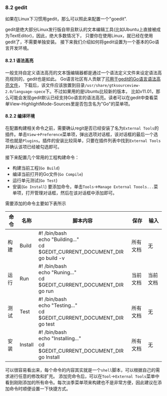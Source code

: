 ### 8.2 gedit
如果在Linux下习惯用gedit，那么可以照此来配置一个"goedit".

gedit是绝大部分Linux发行版自带且默认的文本编辑工具(比如Ubuntu上直接被成为TextEditor)，因此，绝大多数情况下，
只要你在使用Linux，就已经在使用gedit了，不需要单独安装。
接下来我们介绍如何将gedit设置为一个基本的Go语言开发环境。

#### 8.2.1 语法高亮
一般支持自定义语法高亮的文本饿编辑器都是通过一个语法定义文件来设定语法高亮规则的，gedit也是如此。
Go语言社区有人贡献了[可用于gedit的Go语言语法高亮文件](http://go-lang.cat-v.org/text-editors/gedit/go.lang)，
下载后，该文件应该放置到目录`/usr/share/gtksourceview-2.0/language-spece`下。不过如果用的是Ubuntu比较新的版本，
比如v11.01，那么可能会发现gedit默认已经支持Go语言的语法高亮。读者可以在gedit中查看菜单View-HighlightMode-Sources里是否包含名为"Go"的菜单项。

#### 8.2.2 编译环境
在配置构建相关命令之前，需要确认regit是否已经安装了名为`External Tools`的插件。单击`View`->`Preference`菜单项，弹出选项对话框，该对话框的最后一个选项也就是`Plugins`。插件的安装比较简单，只要在插件列表中找到`External Tools`并确认该项已经被勾选即可。

接下来配置几个常用的工程构建命令：
* 构建当前工程(`Go Build`)
* 编译当前打开的Go文件(`Go Compile`)
* 运行单元测试(`Go Test`)
* 安装(`Go Install`)
要添加命令，单击`Tools`->`Manage External Toools...`菜单项，打开管理对话框，然后在该对话框中添加即可。

需要添加的命令主要如下表所示

命令 |  名称  |                                                      脚本内容 						|  保存  |输入|
----|-------|-------------------------------------------------------------------------------------|-------|----|
构建 | Build |#! /bin/bash<br/>echo "Building..."<br/>cd $GEDIT_CURRENT_DOCUMENT_DIR<br/>go build -v |所有文档|无|
运行 |  Run  |#! /bin/bash<br/>echo "Runing..."<br/>cd $GEDIT_CURRENT_DOCUMENT_DIR<br/>go run        |当前文档|当前文档|
测试 | Test  | #! /bin/bash<br/>echo "Testing..."<br/>cd $GEDIT_CURRENT_DOCUMENT_DIR<br/>go test     |所有文档|无|
安装 |Install|#! /bin/bash<br/>echo "Installing..."<br/>cd $GEDIT_CURRENT_DOCUMENT_DIR<br/>go Install|所有文档|无|

可以很容易看出来，每个命令的内容其实就是一个`shell`脚本，可以根据自己的需求进行任意的修改和扩充。
添加完命令后，可以在`Tool`->`External Tools`菜单中看到刚刚添加的所有命令。每次淡季菜单项来构建也不是非常方便，因此建议在添加命令时顺便设置一下快捷方式。